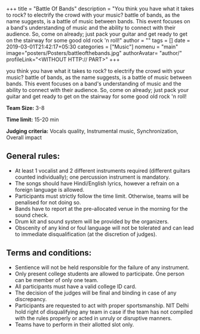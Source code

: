 +++
title = "Battle Of Bands"
description = "You think you have what it takes to rock? to electrify the crowd with your music? battle of bands, as the name suggests, is a battle of music between bands. This event focuses on a band's understanding of music and the ability to connect with their audience. So, come on already; just pack your guitar and get ready to get on the stairway for some good old rock 'n roll!"
author = ""
tags = []
date = 2019-03-01T21:42:17+05:30
categories = ["Music"]
nomenu = "main"
image="posters/Posters/battleofthebands.jpg"
authorAvatar= "author/<YOUR AVATAR>"
profileLink="<WITHOUT HTTP:// PART>"
+++

you think you have what it takes to rock? to electrify the crowd with your music? battle of bands, as the name suggests, is a battle of music between bands. This event focuses on a band's understanding of music and the ability to connect with their audience. So, come on already; just pack your guitar and get ready to get on the stairway for some good old rock 'n roll!

**Team Size:** 3-8

**Time limit:** 15-20 min

**Judging criteria:** Vocals quality, Instrumental music,
Synchronization, Overall impact

## General rules:

-   At least 1 vocalist and 2 different instruments required (different guitars counted individually); one percussion instrument is mandatory.
-   The songs should have Hindi/English lyrics, however a refrain on a foreign language is allowed.
-   Participants must strictly follow the time limit. Otherwise, teams will be penalised for not doing so.
-   Bands have to report at the pre-allocated venue in the morning for the sound check.
-   Drum kit and sound system will be provided by the organizers.
-   Obscenity of any kind or foul language will not be tolerated and can lead to immediate disqualification (at the discretion of judges).

## Terms and conditions:

-   Sentience will not be held responsible for the failure of any instrument.
-   Only present college students are allowed to participate. One person can be member of only one team.
-   All participants must have a valid college ID card.
-   The decision of the judges will be final and binding in case of any discrepancy.
-   Participants are requested to act with proper sportsmanship. NIT Delhi hold right of disqualifying any team in case if the team has not compiled with the rules properly or acted in unruly or disruptive manners.
-   Teams have to perform in their allotted slot only.


